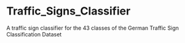 # Traffic_Signs_Classifier
A traffic sign classifier for the 43 classes of the German Traffic Sign Classification Dataset
